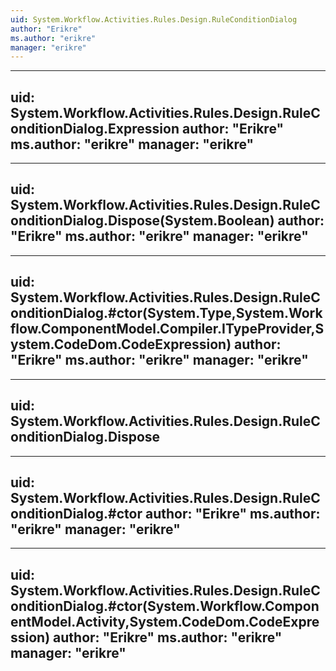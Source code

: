 ```yaml
---
uid: System.Workflow.Activities.Rules.Design.RuleConditionDialog
author: "Erikre"
ms.author: "erikre"
manager: "erikre"
---
```


---
uid: System.Workflow.Activities.Rules.Design.RuleConditionDialog.Expression
author: "Erikre"
ms.author: "erikre"
manager: "erikre"
---

---
uid: System.Workflow.Activities.Rules.Design.RuleConditionDialog.Dispose(System.Boolean)
author: "Erikre"
ms.author: "erikre"
manager: "erikre"
---

---
uid: System.Workflow.Activities.Rules.Design.RuleConditionDialog.#ctor(System.Type,System.Workflow.ComponentModel.Compiler.ITypeProvider,System.CodeDom.CodeExpression)
author: "Erikre"
ms.author: "erikre"
manager: "erikre"
---

---
uid: System.Workflow.Activities.Rules.Design.RuleConditionDialog.Dispose
---

---
uid: System.Workflow.Activities.Rules.Design.RuleConditionDialog.#ctor
author: "Erikre"
ms.author: "erikre"
manager: "erikre"
---

---
uid: System.Workflow.Activities.Rules.Design.RuleConditionDialog.#ctor(System.Workflow.ComponentModel.Activity,System.CodeDom.CodeExpression)
author: "Erikre"
ms.author: "erikre"
manager: "erikre"
---
